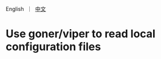 [//]: # (desc: Use goner/viper to read local configuration files)

<p>
    English&nbsp ｜&nbsp <a href="README_CN.md">中文</a>
</p>

# Use goner/viper to read local configuration files
